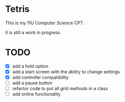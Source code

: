 # Tetris
This is my 11U Computer Science CPT.

It is still a work in progress.
# TODO
- [X] add a hold option
- [X] add a start screen with the ability to change settings
- [X] add controller compatibility
- [ ] add a pause button
- [ ] refactor code to put all grid methods in a class
- [ ] add online functionality
